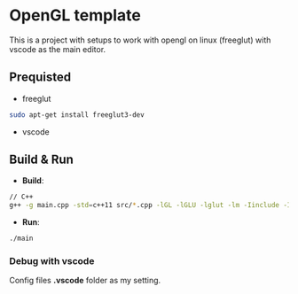 # OpenGL template
This is a project with setups to work with opengl on linux (freeglut) with vscode as the main editor.

## Prequisted
- freeglut
```bash
sudo apt-get install freeglut3-dev
```
- vscode
## Build & Run
- __Build__:


```bash
// C++
g++ -g main.cpp -std=c++11 src/*.cpp -lGL -lGLU -lglut -lm -Iinclude -Isrc -o main
```
- __Run__:
```bash
./main
```
### Debug with vscode
Config files **.vscode** folder as my setting.
